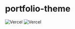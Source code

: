 # portfolio-theme
![Vercel](https://vercelbadge.vercel.app/api/atlamors/portfolio-theme)
![Vercel](https://therealsujitk-vercel-badge.vercel.app/?app=portfolio-theme-jqe0jhmif-atlamors.vercel.app)
